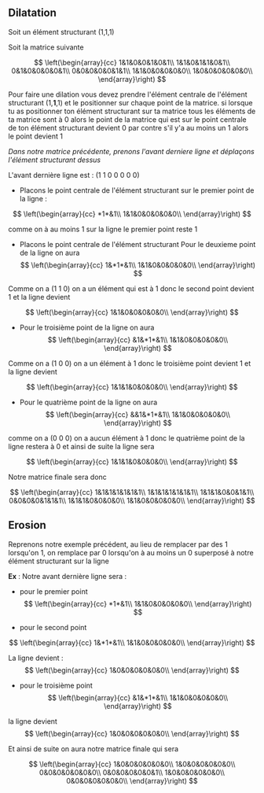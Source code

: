 ## Dilatation

Soit un élément structurant (1,1,1)

Soit la matrice suivante

$$
\left(\begin{array}{cc}
1&1&0&0&1&0&1\\
1&1&0&1&1&0&1\\
0&1&0&0&0&0&1\\
0&0&0&0&0&1&1\\
1&1&0&0&0&0&0\\
1&0&0&0&0&0&0\\
\end{array}\right)
$$

Pour faire une dilation vous devez prendre l'élément centrale de l'élément
structurant (1,**1**,1) et le positionner sur chaque point de la matrice. si
lorsque tu as positionner ton élément structurant sur ta matrice tous les
éléments de ta matrice sont à 0 alors le point de la matrice qui est sur le
point centrale de ton élément structurant devient 0 par contre s'il y'a au moins
un 1 alors le point devient 1

_Dans notre matrice précédente, prenons l'avant derniere ligne et déplaçons
l'élément structurant dessus_

L'avant dernière ligne est : (1 1 0 0 0 0 0)

-   Placons le point centrale de l'élément structurant sur le premier point de
    la ligne :

$$
\left(\begin{array}{cc}
*1*&1\\
1&1&0&0&0&0&0\\
\end{array}\right)
$$

comme on à au moins 1 sur la ligne le premier point reste 1

-   Placons le point centrale de l'élément structurant Pour le deuxieme point de
    la ligne on aura
    $$
    \left(\begin{array}{cc}
    1&*1*&1\\
    1&1&0&0&0&0&0\\
    \end{array}\right)
    $$

Comme on a (1 1 0) on a un élément qui est à 1 donc le second point devient 1 et
la ligne devient

$$
\left(\begin{array}{cc}
1&1&0&0&0&0&0\\
\end{array}\right)
$$

-   Pour le troisième point de la ligne on aura
    $$
    \left(\begin{array}{cc}
    &1&*1*&1\\
    1&1&0&0&0&0&0\\
    \end{array}\right)
    $$

Comme on a (1 0 0) on a un élément à 1 donc le troisième point devient 1 et la
ligne devient

$$
\left(\begin{array}{cc}
1&1&1&0&0&0&0\\
\end{array}\right)
$$

-   Pour le quatrième point de la ligne on aura
    $$
    \left(\begin{array}{cc}
    &&1&*1*&1\\
    1&1&0&0&0&0&0\\
    \end{array}\right)
    $$

comme on a (0 0 0) on a aucun élément à 1 donc le quatrième point de la ligne
restera à 0 et ainsi de suite la ligne sera

$$
\left(\begin{array}{cc}
1&1&1&0&0&0&0\\
\end{array}\right)
$$

Notre matrice finale sera donc

$$
\left(\begin{array}{cc}
1&1&1&1&1&1&1\\
1&1&1&1&1&1&1\\
1&1&1&0&0&1&1\\
0&0&0&0&1&1&1\\
1&1&1&0&0&0&0\\
1&1&0&0&0&0&0\\
\end{array}\right)
$$


## Erosion

Reprenons notre exemple précédent, au lieu de remplacer par des 1 lorsqu'on 1, on remplace par 0 lorsqu'on à au moins un 0 superposé à notre élément structurant sur la ligne

**Ex** : Notre avant dernière ligne sera :

- pour le premier point
$$
\left(\begin{array}{cc}
*1*&1\\
1&1&0&0&0&0&0\\
\end{array}\right)
$$

- pour le second point

$$
\left(\begin{array}{cc}
1&*1*&1\\
1&1&0&0&0&0&0\\
\end{array}\right)
$$

La ligne devient :
$$
\left(\begin{array}{cc}
1&0&0&0&0&0&0\\
\end{array}\right)
$$

- pour le troisième point
$$
\left(\begin{array}{cc}
&1&*1*&1\\
1&1&0&0&0&0&0\\
\end{array}\right)
$$

la ligne devient
$$
\left(\begin{array}{cc}
1&0&0&0&0&0&0\\
\end{array}\right)
$$

Et ainsi de suite on aura notre matrice finale qui sera 

$$
\left(\begin{array}{cc}
1&0&0&0&0&0&0\\
1&0&0&0&0&0&0\\
0&0&0&0&0&0&0\\
0&0&0&0&0&0&1\\
1&0&0&0&0&0&0\\
0&0&0&0&0&0&0\\
\end{array}\right)
$$